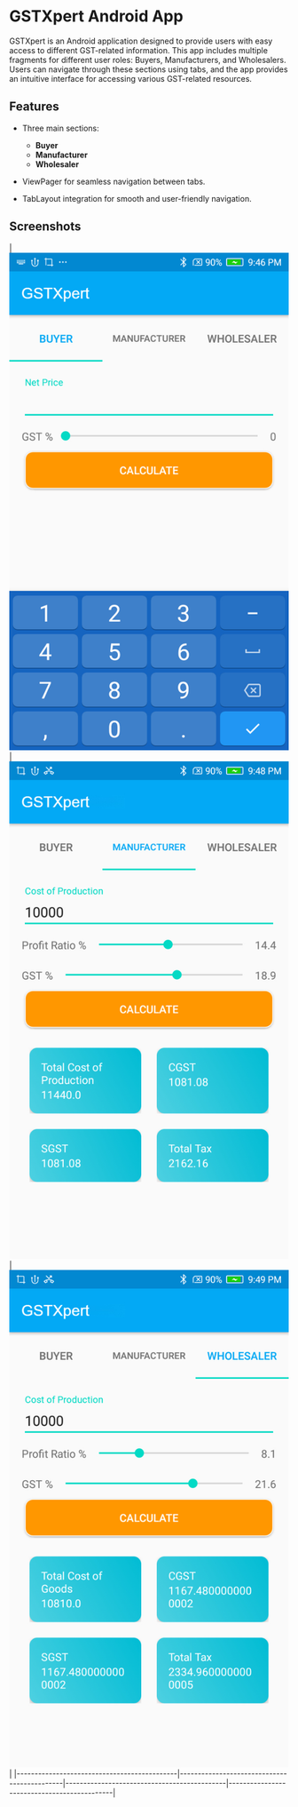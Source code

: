 # GSTXpert Android App

GSTXpert is an Android application designed to provide users with easy access to different GST-related information. This app includes multiple fragments for different user roles: Buyers, Manufacturers, and Wholesalers. Users can navigate through these sections using tabs, and the app provides an intuitive interface for accessing various GST-related resources.

## Features

- Three main sections:
    - **Buyer**
    - **Manufacturer**
    - **Wholesaler**

- ViewPager for seamless navigation between tabs.
- TabLayout integration for smooth and user-friendly navigation.

## Screenshots
| ![Screenshot 1](screenshots/Screenshot1.png)  | ![Screenshot 3](screenshots/Screenshot3.png) | ![Screenshot 4](screenshots/Screenshot4.png) |
|---------------------------------------------|---------------------------------------------|---------------------------------------------|---------------------------------------------|
